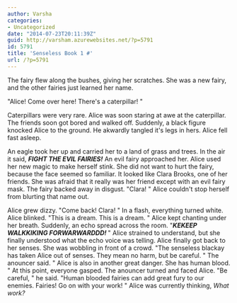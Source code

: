 ```yaml
---
author: Varsha
categories:
- Uncategorized
date: "2014-07-23T20:11:39Z"
guid: http://varsham.azurewebsites.net/?p=5791
id: 5791
title: 'Senseless Book 1 #'
url: /?p=5791
---
```


The fairy flew along the bushes, giving her scratches. She was a new fairy, and the other fairies just learned her name.

 "Alice! Come over here! There's a caterpillar! "

<p style="text-align: left">
  Caterpillars were very rare. Alice was soon staring at awe at the caterpillar. The friends soon got bored and walked off. Suddenly, a black figure knocked Alice to the ground. He akwardly tangled it's legs in hers. Alice fell fast asleep.
</p>

<p style="text-align: left">
  An eagle took her up and carried her to a land of grass and trees. In the air it said, <b><i>FIGHT </i></b><em><strong>THE  EVIL FAIRIES!</strong>  </em>An evil fairy approached her. Alice used her new magic to make herself stink. She did not want to hurt the fairy, because the face seemed so familiar. It looked like Clara Brooks, one of her friends. She was afraid that it really was her friend except with an evil fairy mask. The fairy backed away in disgust.  "Clara! " Alice couldn't stop herself from blurting that name out.
</p>

<p style="text-align: left">
  Alice grew dizzy.  "Come back! Clara! " In a flash, everything turned white. Alice blinked.  "This is a dream. This is a dream. " Alice kept chanting under her breath. Suddenly, an echo spread across the room.  "<em><strong>KEKEEP WALKKIKING FORWARWARDDD!  </strong></em> " Alice strained to understand, but she finally understood what the echo voice was telling. Alice finally got back to her senses. She was wobbling in front of a crowd.  "The senseless blackay has taken Alice out of senses. They mean no harm, but be careful. " The anouncer said.  " Alice is also in another great danger. She has human blood. " At this point, everyone gasped.   The anouncer turned and faced Alice.  "Be careful,  " he said.  "Human blooded fairies can add great fury to our enemies. Fairies! Go on with your work! " Alice was currently thinking,  <em>What work?</em>
</p>